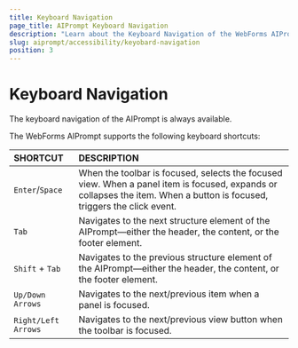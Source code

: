 ```yaml
---
title: Keyboard Navigation
page_title: AIPrompt Keyboard Navigation
description: "Learn about the Keyboard Navigation of the WebForms AIPrompt"
slug: aiprompt/accessibility/keyobard-navigation
position: 3
---
```


# Keyboard Navigation

The keyboard navigation of the AIPrompt is always available.

The WebForms AIPrompt supports the following keyboard shortcuts:

| SHORTCUT						| DESCRIPTION				                                                                                                                                                    |
|:---                           |:---                                                                                                                                                                           |
| `Enter`/`Space`               | When the toolbar is focused, selects the focused view. When a panel item is focused, expands or collapses the item. When a button is focused, triggers the click event.       |
| `Tab`                         | Navigates to the next structure element of the AIPrompt&mdash;either the header, the content, or the footer element.                                                          |
| `Shift` + `Tab`               | Navigates to the previous structure element of the AIPrompt&mdash;either the header, the content, or the footer element.                                                      |
| `Up/Down Arrows`              | Navigates to the next/previous item when a panel is focused.                                                                                                                  |
| `Right/Left Arrows`           | Navigates to the next/previous view button when the toolbar is focused.                                                                                                       |
